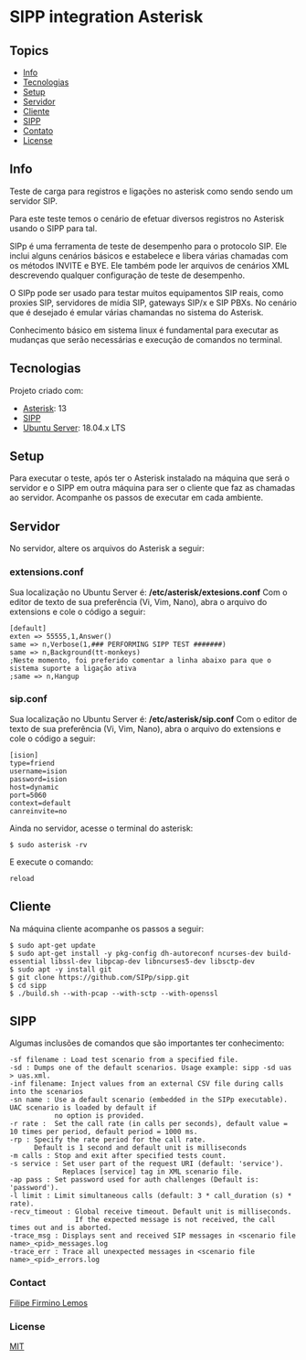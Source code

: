 # SIPP integration Asterisk
## Topics
+ [Info](#info)
+ [Tecnologias](#tecnologias)
+ [Setup](#setup)
+ [Servidor](#servidor)
+ [Cliente](#cliente)
+ [SIPP](#sipp)
+ [Contato](#contato)
+ [License](#license)

## Info
Teste de carga para registros e ligações no asterisk como sendo sendo um servidor SIP.

Para este teste temos o cenário de efetuar diversos registros no Asterisk usando o SIPP para tal.

SIPp é uma ferramenta de teste de desempenho para o protocolo SIP. Ele inclui alguns cenários básicos e estabelece e libera várias chamadas com os métodos INVITE e BYE. Ele também pode ler arquivos de cenários XML descrevendo qualquer configuração de teste de desempenho.

O SIPp pode ser usado para testar muitos equipamentos SIP reais, como proxies SIP, servidores de mídia SIP, gateways SIP/x e SIP PBXs. No cenário que é desejado é emular várias chamandas no sistema do Asterisk.

Conhecimento básico em sistema linux é fundamental para executar as mudanças que serão necessárias e execução de comandos no terminal.
	
## Tecnologias
Projeto criado com:
* [Asterisk](https://www.asterisk.org/downloads/asterisk/all-asterisk-versions): 13
* [SIPP](http://sipp.sourceforge.net/doc/reference.html)
* [Ubuntu Server](https://ubuntu.com/download/server): 18.04.x LTS
	
## Setup
Para executar o teste, após ter o Asterisk instalado na máquina que será o servidor e o SIPP em outra máquina para ser o cliente que faz as chamadas ao servidor. Acompanhe os passos de executar em cada ambiente.

## Servidor
No servidor, altere os arquivos do Asterisk a seguir:

### extensions.conf
Sua localização no Ubuntu Server é: **/etc/asterisk/extesions.conf**
Com o editor de texto de sua preferência (Vi, Vim, Nano), abra o arquivo do extensions e cole o código a seguir:

```
[default]
exten => 55555,1,Answer()
same => n,Verbose(1,### PERFORMING SIPP TEST #######)
same => n,Background(tt-monkeys)
;Neste momento, foi preferido comentar a linha abaixo para que o sistema suporte a ligação ativa
;same => n,Hangup
```
### sip.conf
Sua localização no Ubuntu Server é: **/etc/asterisk/sip.conf**
Com o editor de texto de sua preferência (Vi, Vim, Nano), abra o arquivo do extensions e cole o código a seguir:

```
[ision]
type=friend
username=ision
password=ision
host=dynamic
port=5060
context=default
canreinvite=no
```
Ainda no servidor, acesse o terminal do asterisk: 
```
$ sudo asterisk -rv
```
E execute o comando:
```
reload
```
## Cliente
Na máquina cliente acompanhe os passos a seguir:
```
$ sudo apt-get update
$ sudo apt-get install -y pkg-config dh-autoreconf ncurses-dev build-essential libssl-dev libpcap-dev libncurses5-dev libsctp-dev
$ sudo apt -y install git
$ git clone https://github.com/SIPp/sipp.git
$ cd sipp
$ ./build.sh --with-pcap --with-sctp --with-openssl
```

## SIPP
Algumas inclusões de comandos que são importantes ter conhecimento:
```
-sf filename : Load test scenario from a specified file.
-sd : Dumps one of the default scenarios. Usage example: sipp -sd uas > uas.xml.
-inf filename: Inject values from an external CSV file during calls into the scenarios
-sn name : Use a default scenario (embedded in the SIPp executable). UAC scenario is loaded by default if 
           no option is provided.
-r rate :  Set the call rate (in calls per seconds), default value = 10 times per period, default period = 1000 ms.
-rp : Specify the rate period for the call rate.
      Default is 1 second and default unit is milliseconds
-m calls : Stop and exit after specified tests count.
-s service : Set user part of the request URI (default: 'service').
             Replaces [service] tag in XML scenario file.
-ap pass : Set password used for auth challenges (Default is: 'password').
-l limit : Limit simultaneous calls (default: 3 * call_duration (s) * rate).
-recv_timeout : Global receive timeout. Default unit is milliseconds.
                If the expected message is not received, the call times out and is aborted.
-trace_msg : Displays sent and received SIP messages in <scenario file name>_<pid>_messages.log
-trace_err : Trace all unexpected messages in <scenario file name>_<pid>_errors.log
```

### Contact
[Filipe Firmino Lemos](mailto:filipefirmino@gec.inatel.br)

### License

[MIT](https://github.com/firminofl/sipp-force-asterisk/blob/master/LICENSE)
